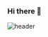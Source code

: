 ### Hi there 👋

<!--
**Whale0928/Whale0928** is a ✨ _special_ ✨ repository because its `README.md` (this file) appears on your GitHub profile.

Here are some ideas to get you started:

- 🔭 I’m currently working on ...
- 🌱 I’m currently learning ...
- 👯 I’m looking to collaborate on ...
- 🤔 I’m looking for help with ...
- 💬 Ask me about ...
- 📫 How to reach me: ...
- 😄 Pronouns: ...
- ⚡ Fun fact: ...
-->
![header](https://deadWhale.vercel.app/api?type=Waving&color=auto&height=300&section=header&text=capsule%20render&fontSize=90)

<div align=center>
